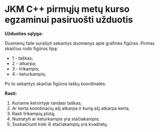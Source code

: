 # JKM C++ pirmųjų metų kurso egzaminui pasiruošti užduotis

**Užduoties sąlyga:**

Duomenų faile surašyti sekantys duomenys apie grafines figūras. Pirmas skaičius rodo figūros tipą:

- 1 - taškas;
- 2 - atkarpa;
- 3 - trikampis;
- 4 - keturkampis;

Po to sekantys skaičiai figūros taškų koordinatės.

**Rasti:**

1. Kuriame ketvirtyje randasi taškas;
2. Ar kerta koordınacių ašį atkarpa ir kurią ašį atkarpa kerta;
3. Rasti trikampių plotą;
4. Nustatyti ar keturkampis yra stačiakampis;
5. Suskaičiuoti kiek iš stačiakampių yra kvadratų.
